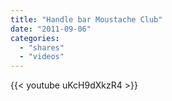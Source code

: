 ```yaml
---
title: "Handle bar Moustache Club"
date: "2011-09-06"
categories:
  - "shares"
  - "videos"
---
```


{{< youtube uKcH9dXkzR4 >}}
